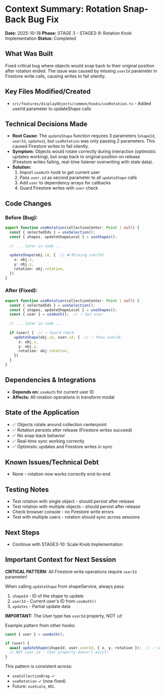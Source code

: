 # Context Summary: Rotation Snap-Back Bug Fix
**Date:** 2025-10-18
**Phase:** STAGE 3 - STAGE3-9: Rotation Knob Implementation
**Status:** Completed

## What Was Built
Fixed critical bug where objects would snap back to their original position after rotation ended. The issue was caused by missing `userId` parameter in Firestore write calls, causing writes to fail silently.

## Key Files Modified/Created
- `src/features/displayObjects/common/hooks/useRotation.ts` - Added userId parameter to updateShape calls

## Technical Decisions Made
- **Root Cause:** The `updateShape` function requires 3 parameters (`shapeId`, `userId`, `updates`), but `useRotation` was only passing 2 parameters. This caused Firestore writes to fail silently.
- **Symptom:** Objects would rotate correctly during interaction (optimistic updates working), but snap back to original position on release (Firestore writes failing, real-time listener overwriting with stale data).
- **Solution:** 
  1. Import `useAuth` hook to get current user
  2. Pass `user.id` as second parameter to all `updateShape` calls
  3. Add `user` to dependency arrays for callbacks
  4. Guard Firestore writes with `user` check

## Code Changes

### Before (Bug):
```typescript
export function useRotation(collectionCenter: Point | null) {
  const { selectedIds } = useSelection();
  const { shapes, updateShapeLocal } = useShapes();
  
  // ... later in code ...
  
  updateShape(obj.id, {  // ❌ Missing userId!
    x: obj.x,
    y: obj.y,
    rotation: obj.rotation,
  })
}
```

### After (Fixed):
```typescript
export function useRotation(collectionCenter: Point | null) {
  const { selectedIds } = useSelection();
  const { shapes, updateShapeLocal } = useShapes();
  const { user } = useAuth();  // ✅ Get user
  
  // ... later in code ...
  
  if (user) {  // ✅ Guard check
    updateShape(obj.id, user.id, {  // ✅ Pass userId
      x: obj.x,
      y: obj.y,
      rotation: obj.rotation,
    })
  }
}
```

## Dependencies & Integrations
- **Depends on:** `useAuth` for current user ID
- **Affects:** All rotation operations in transform modal

## State of the Application
- ✅ Objects rotate around collection centerpoint
- ✅ Rotation persists after release (Firestore writes succeed)
- ✅ No snap-back behavior
- ✅ Real-time sync working correctly
- ✅ Optimistic updates and Firestore writes in sync

## Known Issues/Technical Debt
- None - rotation now works correctly end-to-end

## Testing Notes
- Test rotation with single object - should persist after release
- Test rotation with multiple objects - should persist after release
- Check browser console - no Firestore write errors
- Test with multiple users - rotation should sync across sessions

## Next Steps
- Continue with STAGE3-10: Scale Knob Implementation

## Important Context for Next Session
**CRITICAL PATTERN:** All Firestore write operations require `userId` parameter!

When calling `updateShape` from shapeService, always pass:
1. `shapeId` - ID of the shape to update
2. `userId` - Current user's ID from `useAuth()`
3. `updates` - Partial update data

**IMPORTANT:** The User type has `userId` property, NOT `id`!

Example pattern from other hooks:
```typescript
const { user } = useAuth();

if (user) {
  await updateShape(shapeId, user.userId, { x, y, rotation });  // ✅ user.userId
  // NOT user.id - that property doesn't exist!
}
```

This pattern is consistent across:
- `useCollectionDrag` ✓
- `useRotation` ✓ (now fixed)
- Future: `useScale`, etc.

